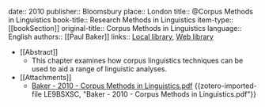 date:: 2010
publisher:: Bloomsbury
place:: London
title:: @Corpus Methods in Linguistics
book-title:: Research Methods in Linguistics
item-type:: [[bookSection]]
original-title:: Corpus Methods in Linguistics
language:: English
authors:: [[Paul Baker]]
links:: [Local library](zotero://select/groups/2386895/items/UBISKM3G), [Web library](https://www.zotero.org/groups/2386895/items/UBISKM3G)

- [[Abstract]]
	- This chapter examines how corpus linguistics techniques can be used to aid a range of linguistic analyses.
- [[Attachments]]
	- [Baker - 2010 - Corpus Methods in Linguistics.pdf](zotero://select/groups/2386895/items/LE9BSXSC) {{zotero-imported-file LE9BSXSC, "Baker - 2010 - Corpus Methods in Linguistics.pdf"}}